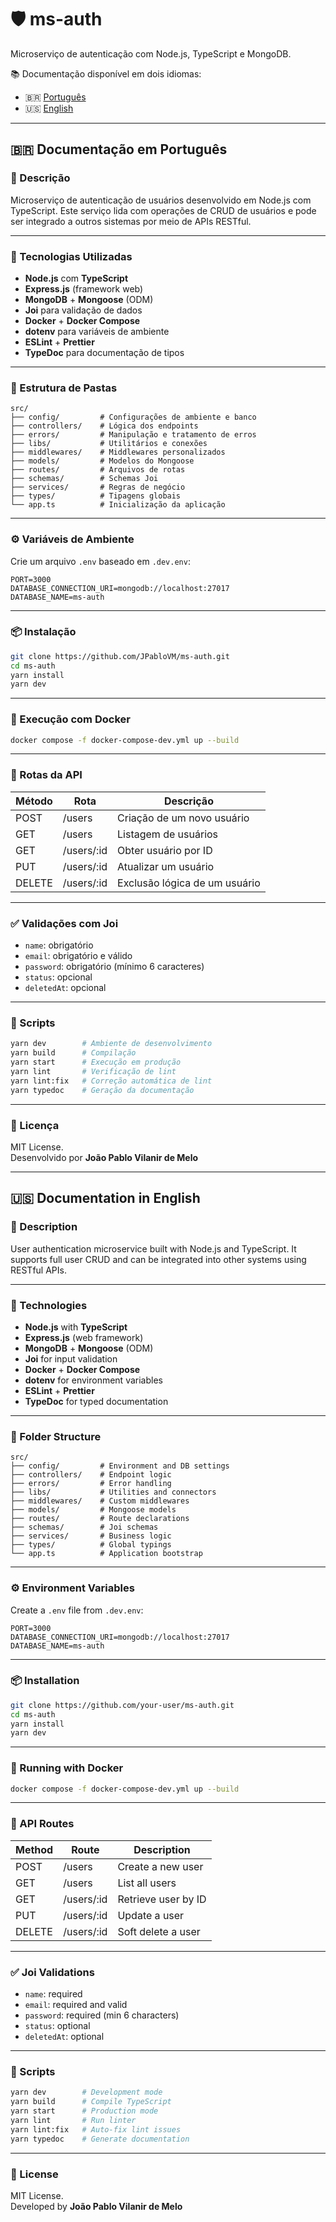 # 🛡️ ms-auth

Microserviço de autenticação com Node.js, TypeScript e MongoDB.

📚 Documentação disponível em dois idiomas:
- 🇧🇷 [Português](#-documentação-em-português)
- 🇺🇸 [English](#-documentation-in-english)

---

## 🇧🇷 Documentação em Português

### 🧾 Descrição

Microserviço de autenticação de usuários desenvolvido em Node.js com TypeScript. Este serviço lida com operações de CRUD de usuários e pode ser integrado a outros sistemas por meio de APIs RESTful.

---

### 🚀 Tecnologias Utilizadas

- **Node.js** com **TypeScript**
- **Express.js** (framework web)
- **MongoDB** + **Mongoose** (ODM)
- **Joi** para validação de dados
- **Docker** + **Docker Compose**
- **dotenv** para variáveis de ambiente
- **ESLint** + **Prettier**
- **TypeDoc** para documentação de tipos

---

### 📁 Estrutura de Pastas

```
src/
├── config/         # Configurações de ambiente e banco
├── controllers/    # Lógica dos endpoints
├── errors/         # Manipulação e tratamento de erros
├── libs/           # Utilitários e conexões
├── middlewares/    # Middlewares personalizados
├── models/         # Modelos do Mongoose
├── routes/         # Arquivos de rotas
├── schemas/        # Schemas Joi
├── services/       # Regras de negócio
├── types/          # Tipagens globais
└── app.ts          # Inicialização da aplicação
```

---

### ⚙️ Variáveis de Ambiente

Crie um arquivo `.env` baseado em `.dev.env`:

```env
PORT=3000
DATABASE_CONNECTION_URI=mongodb://localhost:27017
DATABASE_NAME=ms-auth
```

---

### 📦 Instalação

```bash
git clone https://github.com/JPabloVM/ms-auth.git
cd ms-auth
yarn install
yarn dev
```

---

### 🐳 Execução com Docker

```bash
docker compose -f docker-compose-dev.yml up --build
```

---

### 🔐 Rotas da API

| Método | Rota         | Descrição                        |
|--------|--------------|----------------------------------|
| POST   | /users       | Criação de um novo usuário       |
| GET    | /users       | Listagem de usuários             |
| GET    | /users/:id   | Obter usuário por ID             |
| PUT    | /users/:id   | Atualizar um usuário             |
| DELETE | /users/:id   | Exclusão lógica de um usuário    |

---

### ✅ Validações com Joi

- `name`: obrigatório
- `email`: obrigatório e válido
- `password`: obrigatório (mínimo 6 caracteres)
- `status`: opcional
- `deletedAt`: opcional

---

### 🧪 Scripts

```bash
yarn dev        # Ambiente de desenvolvimento
yarn build      # Compilação
yarn start      # Execução em produção
yarn lint       # Verificação de lint
yarn lint:fix   # Correção automática de lint
yarn typedoc    # Geração da documentação
```

---

### 📝 Licença

MIT License.  
Desenvolvido por **João Pablo Vilanir de Melo**

---

## 🇺🇸 Documentation in English

### 🧾 Description

User authentication microservice built with Node.js and TypeScript. It supports full user CRUD and can be integrated into other systems using RESTful APIs.

---

### 🚀 Technologies

- **Node.js** with **TypeScript**
- **Express.js** (web framework)
- **MongoDB** + **Mongoose** (ODM)
- **Joi** for input validation
- **Docker** + **Docker Compose**
- **dotenv** for environment variables
- **ESLint** + **Prettier**
- **TypeDoc** for typed documentation

---

### 📁 Folder Structure

```
src/
├── config/         # Environment and DB settings
├── controllers/    # Endpoint logic
├── errors/         # Error handling
├── libs/           # Utilities and connectors
├── middlewares/    # Custom middlewares
├── models/         # Mongoose models
├── routes/         # Route declarations
├── schemas/        # Joi schemas
├── services/       # Business logic
├── types/          # Global typings
└── app.ts          # Application bootstrap
```

---

### ⚙️ Environment Variables

Create a `.env` file from `.dev.env`:

```env
PORT=3000
DATABASE_CONNECTION_URI=mongodb://localhost:27017
DATABASE_NAME=ms-auth
```

---

### 📦 Installation

```bash
git clone https://github.com/your-user/ms-auth.git
cd ms-auth
yarn install
yarn dev
```

---

### 🐳 Running with Docker

```bash
docker compose -f docker-compose-dev.yml up --build
```

---

### 🔐 API Routes

| Method | Route       | Description                 |
|--------|-------------|-----------------------------|
| POST   | /users      | Create a new user           |
| GET    | /users      | List all users              |
| GET    | /users/:id  | Retrieve user by ID         |
| PUT    | /users/:id  | Update a user               |
| DELETE | /users/:id  | Soft delete a user          |

---

### ✅ Joi Validations

- `name`: required
- `email`: required and valid
- `password`: required (min 6 characters)
- `status`: optional
- `deletedAt`: optional

---

### 🧪 Scripts

```bash
yarn dev        # Development mode
yarn build      # Compile TypeScript
yarn start      # Production mode
yarn lint       # Run linter
yarn lint:fix   # Auto-fix lint issues
yarn typedoc    # Generate documentation
```

---

### 📝 License

MIT License.  
Developed by **João Pablo Vilanir de Melo**
